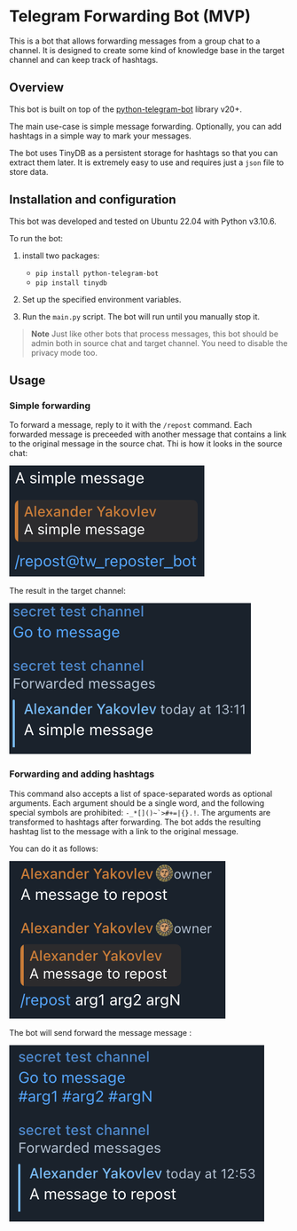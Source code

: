 # Telegram Forwarding Bot (MVP)

This is a bot that allows forwarding messages from a group chat to a channel. It is designed to create some kind of knowledge base in the target channel and can keep track of hashtags.

## Overview

This bot is built on top of the [python-telegram-bot](https://github.com/python-telegram-bot/python-telegram-bot) library v20+.

The main use-case is simple message forwarding. Optionally, you can add hashtags in a simple way to mark your messages.

The bot uses TinyDB as a persistent storage for hashtags so that you can extract them later. It is extremely easy to use and requires just a `json` file to store data.

## Installation and configuration

This bot was developed and tested on Ubuntu 22.04 with Python v3.10.6.

To run the bot:

1. install two packages:

   * `pip install python-telegram-bot`
   * `pip install tinydb`

2. Set up the specified environment variables. 

3. Run the `main.py` script. The bot will run until you manually stop it.

> **Note**
Just like other bots that process messages, this bot should be admin both in source chat and target channel. You need to disable the privacy mode too.

## Usage

### Simple forwarding

To forward a message, reply to it with the `/repost` command. Each forwarded message is preceeded with another message that contains a link to the original message in the source chat. Thi is how it looks in the source chat:

![Alt text](assets/before-wo.png)

The result in the target channel:

![Alt text](assets/after-wo.png)

### Forwarding and adding hashtags

This command also accepts a list of space-separated words as optional arguments. Each argument should be a single word, and the following special symbols are prohibited: ```-_*[]()~`>#+=|{}.!```. The arguments are transformed to hashtags after forwarding. The bot adds the resulting hashtag list to the message with a link to the original message.

You can do it as follows:

![Source chat with args](assets/before.png)

The bot will send forward the message message :

![Target channel with args](assets/after.png)
